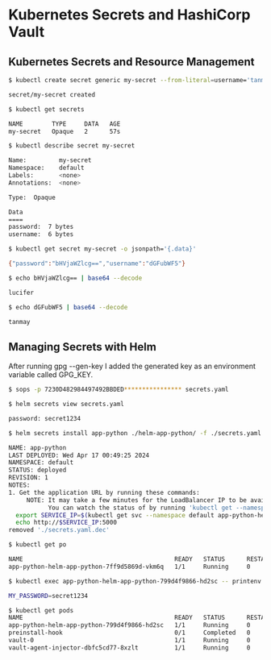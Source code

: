 # Kubernetes Secrets and HashiCorp Vault

## Kubernetes Secrets and Resource Management

```bash
$ kubectl create secret generic my-secret --from-literal=username='tanmay' --from-literal=password='lucifer'

secret/my-secret created
```

```bash
$ kubectl get secrets

NAME        TYPE     DATA   AGE
my-secret   Opaque   2      57s
```

```bash
$ kubectl describe secret my-secret

Name:         my-secret
Namespace:    default
Labels:       <none>
Annotations:  <none>

Type:  Opaque

Data
====
password:  7 bytes
username:  6 bytes
```

```bash
$ kubectl get secret my-secret -o jsonpath='{.data}'

{"password":"bHVjaWZlcg==","username":"dGFubWF5"}
```

```bash
$ echo bHVjaWZlcg== | base64 --decode

lucifer
```

```bash
$ echo dGFubWF5 | base64 --decode

tanmay
```

## Managing Secrets with Helm

After running gpg --gen-key I added the generated key as an environment variable called GPG_KEY.  

```bash
$ sops -p 7230D482984497492BBDED**************** secrets.yaml
```

```bash
$ helm secrets view secrets.yaml

password: secret1234
```

```bash
$ helm secrets install app-python ./helm-app-python/ -f ./secrets.yaml

NAME: app-python
LAST DEPLOYED: Wed Apr 17 00:49:25 2024
NAMESPACE: default
STATUS: deployed
REVISION: 1
NOTES:
1. Get the application URL by running these commands:
     NOTE: It may take a few minutes for the LoadBalancer IP to be available.
           You can watch the status of by running 'kubectl get --namespace default svc -w app-python-helm-app-python'
  export SERVICE_IP=$(kubectl get svc --namespace default app-python-helm-app-python --template "{{ range (index .status.loadBalancer.ingress 0) }}{{.}}{{ end }}")
  echo http://$SERVICE_IP:5000
removed './secrets.yaml.dec'
```

```bash
$ kubectl get po

NAME                                          READY   STATUS      RESTARTS   AGE
app-python-helm-app-python-7ff9d5869d-vkm6q   1/1     Running     0          54s
```


```bash
$ kubectl exec app-python-helm-app-python-799d4f9866-hd2sc -- printenv | grep MY_PASSWORD

MY_PASSWORD=secret1234
```


```bash
$ kubectl get pods
NAME                                          READY   STATUS      RESTARTS   AGE
app-python-helm-app-python-799d4f9866-hd2sc   1/1     Running     0          11m
preinstall-hook                               0/1     Completed   0          47m
vault-0                                       1/1     Running     0          7m51s
vault-agent-injector-dbfc5cd77-8xzlt          1/1     Running     0          7m51s
```


